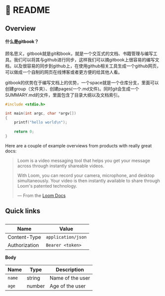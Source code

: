 # 👄 README

## Overview

#### 什么是gitbook？

顾名思义，gitbook就是git和book，就是一个交互式的文档、书籍管理与编写工具。我们可以将其与github进行同步，这样我们可以摘gitbook上很容易的编写文档，以及很容易的同步到github上，在使用github相关工具生成一个github网页，可以做成一个自制的网页在线博客或者更方便的给其他人看。

gitbook的优势在于编写文档上的优势，一个space就是一个仓库分支，里面可以创建group（文件夹）、创建pages(一个.md文件)。同时git会生成一个SUMMARY.md的文件，里面包含了目录大纲以及文档索引。

```c
#include <stdio.h>

int main(int argc, char *argv[])
{
    printf("hello world\n");
    
    return 0;
}

```

Here are a couple of example overviews from products with really great docs:

> Loom is a video messaging tool that helps you get your message across through instantly shareable videos.
>
> With Loom, you can record your camera, microphone, and desktop simultaneously. Your video is then instantly available to share through Loom's patented technology.
>
> — From the [Loom Docs](https://support.loom.com/hc/en-us/articles/360002158057-What-is-Loom-)



## Quick links

##

| Name          | Value              |
| ------------- | ------------------ |
| Content-Type  | `application/json` |
| Authorization | `Bearer <token>`   |

**Body**

| Name   | Type   | Description      |
| ------ | ------ | ---------------- |
| `name` | string | Name of the user |
| `age`  | number | Age of the user  |



